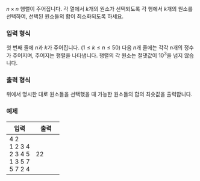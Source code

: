$n \times n$ 행렬이 주어집니다. 각 열에서 $k$개의 원소가 선택되도록 각 행에서 $k$개의 원소를 선택하여, 선택된 원소들의 합이 최소화되도록 하세요.

### 입력 형식

첫 번째 줄에 $n$과 $k$가 주어집니다. ($1 \le k \le n \le 50$) 다음 $n$개 줄에는 각각 $n$개의 정수가 주어지며, 주어지는 행렬을 나타냅니다. 행렬의 각 원소는 절댓값이 $10^3$을 넘지 않습니다.

### 출력 형식

위에서 명시한 대로 원소들을 선택했을 때 가능한 원소들의 합의 최솟값을 출력합니다.

### 예제

<table class='table table-bordered table-condensed'>
 <thead>
  <tr>
   <th style="width: 50%;">입력</th>
   <th style="width: 50%;">출력</th>
  </tr>
 </thead>
 <tbody>
  <tr>
   <td class="code-font">4 2<br/>
1 2 3 4<br/>
2 3 4 5<br/>
1 3 5 7<br/>
5 7 2 4</td>
   <td class="code-font">22</td>
  </tr>
 </tbody>
</table>
